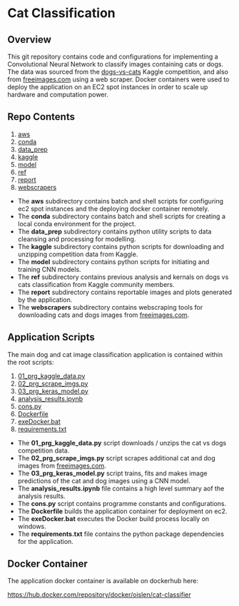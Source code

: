 # Cat Classification

## Overview

This git repository contains code and configurations for implementing a Convolutional Neural Network to classify images containing cats or dogs. The data was sourced from the [dogs-vs-cats](https://www.kaggle.com/competitions/dogs-vs-cats/overview) Kaggle competition, and also from [freeimages.com](https://www.freeimages.com/) using a web scraper. Docker containers were used to deploy the application on an EC2 spot instances in order to scale up hardware and computation power. 

## Repo Contents

1. [aws](https://github.com/oislen/cat_classifier/tree/main/aws)
2. [conda](https://github.com/oislen/cat_classifier/tree/main/conda)
3. [data_prep](https://github.com/oislen/cat_classifier/tree/main/data_prep)
4. [kaggle](https://github.com/oislen/cat_classifier/tree/main/kaggle)
5. [model](https://github.com/oislen/cat_classifier/tree/main/model)
6. [ref](https://github.com/oislen/cat_classifier/tree/main/ref)
7. [report](https://github.com/oislen/cat_classifier/tree/main/report)
8. [webscrapers](https://github.com/oislen/cat_classifier/tree/main/webscrapers)

* The __aws__ subdirectory contains batch and shell scripts for configuring ec2 spot instances and the deploying docker container remotely. 
* The __conda__ subdirectory contains batch and shell scripts for creating a local conda environment for the project. 
* The __data_prep__ subdirectory contains python utility scripts to data cleansing and processing for modelling.
* The __kaggle__ subdirectory contains python scripts for downloading and unzipping competition data from Kaggle.
* The __model__ subdirectory contains python scripts for initiating and training CNN models.
* The __ref__ subdirectory contains previous analysis and kernals on dogs vs cats classification from Kaggle community members.
* The __report__ subdirectory contains reportable images and plots generated by the application.
* The __webscrapers__ subdirectory contains webscraping tools for downloading cats and dogs images from [freeimages.com](https://www.freeimages.com/).

## Application Scripts

The main dog and cat image classification application is contained within the root scripts:

1. [01_prg_kaggle_data.py](https://github.com/oislen/cat_classifier/tree/main/01_prg_kaggle_data.py)
2. [02_prg_scrape_imgs.py](https://github.com/oislen/cat_classifier/tree/main/02_prg_scrape_imgs.py)
3. [03_prg_keras_model.py](https://github.com/oislen/cat_classifier/tree/main/03_prg_keras_model.py)
4. [analysis_results.ipynb](https://github.com/oislen/cat_classifier/tree/main/analysis_results.ipynb)
5. [cons.py](https://github.com/oislen/cat_classifier/tree/main/cons.py)
6. [Dockerfile](https://github.com/oislen/cat_classifier/tree/main/Dockerfile)
7. [exeDocker.bat](https://github.com/oislen/cat_classifier/tree/main/exeDocker.bat)
8. [requirements.txt](https://github.com/oislen/cat_classifier/tree/main/requirements.txt)

* The __01_prg_kaggle_data.py__ script downloads / unzips the cat vs dogs competition data.
* The __02_prg_scrape_imgs.py__ script scrapes additional cat and dog images from [freeimages.com](https://www.freeimages.com/).
* The  __03_prg_keras_model.py__ script trains, fits and makes image predictions of the cat and dog images using a CNN model.
* The __analysis_results.ipynb__ file contains a high level summary aof the analysis results.
* The __cons.py__ script contains programme constants and configurations.
* The __Dockerfile__ builds the application container for deployment on ec2.
* The __exeDocker.bat__ executes the Docker build process locally on windows.
* The __requirements.txt__ file contains the python package dependencies for the application.

## Docker Container

The application docker container is available on dockerhub here:

https://hub.docker.com/repository/docker/oislen/cat-classifier